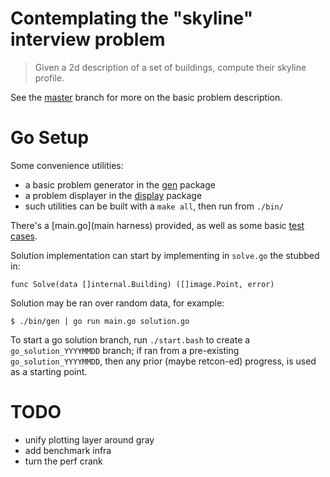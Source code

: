 # Contemplating the "skyline" interview problem

> Given a 2d description of a set of buildings, compute their skyline profile.

See the [master](../../tree/master) branch for more on the basic problem
description.

# Go Setup

Some convenience utilities:
- a basic problem generator in the [gen](./gen) package
- a problem displayer in the [display](./display) package
- such utilities can be built with a `make all`, then run from `./bin/`

There's a [main.go](main harness) provided, as well as some basic [test
cases](solution_test.go).

Solution implementation can start by implementing in `solve.go` the stubbed in:
```golang
func Solve(data []internal.Building) ([]image.Point, error)
```

Solution may be ran over random data, for example:
```shell
$ ./bin/gen | go run main.go solution.go
```

To start a go solution branch, run `./start.bash` to create a
`go_solution_YYYYMMDD` branch; if ran from a pre-existing
`go_solution_YYYYMMDD`, then any prior (maybe retcon-ed) progress, is used as a
starting point.

# TODO

- unify plotting layer around gray
- add benchmark infra
- turn the perf crank
